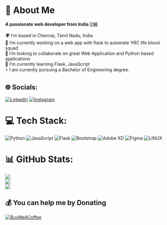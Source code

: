 # 💫 About Me
**A passionate web developer from India 🇮🇳**<br><br>🌍 I'm based in Chennai, Tamil Nadu, India<br>🔭 I’m currently working on a web app with flask to automate YRC life blood squad <br>👯 I’m looking to collaborate on great Web Application and Python based applications<br>🌱 I’m currently learning Flask, JavaScript<br>⚡ I am currently pursuing a Bachelor of Engineering degree.

## 🌐 Socials:
[![LinkedIn](https://img.shields.io/badge/LinkedIn-%230077B5.svg?logo=linkedin&logoColor=white)](https://linkedin.com/in/vishvaa-K) [![Instagram](https://img.shields.io/badge/Instagram-%23E4405F.svg?logo=Instagram&logoColor=white)](https://www.instagram.com/_.vishvaa.sh) 

# 💻 Tech Stack:
![Python](https://img.shields.io/badge/python-3670A0?style=for-the-badge&logo=python&logoColor=ffdd54) ![JavaScript](https://img.shields.io/badge/javascript-%23323330.svg?style=for-the-badge&logo=javascript&logoColor=%23F7DF1E) ![Flask](https://img.shields.io/badge/flask-%23000.svg?style=for-the-badge&logo=flask&logoColor=white) ![Bootstrap](https://img.shields.io/badge/bootstrap-%23563D7C.svg?style=for-the-badge&logo=bootstrap&logoColor=white) ![Adobe XD](https://img.shields.io/badge/Adobe%20XD-470137?style=for-the-badge&logo=Adobe%20XD&logoColor=#FF61F6) 	![Figma](https://img.shields.io/badge/figma-%23F24E1E.svg?style=for-the-badge&logo=figma&logoColor=white) ![LINUX](https://img.shields.io/badge/Linux-FCC624?style=for-the-badge&logo=linux&logoColor=black)
# 📊 GitHub Stats:
![](https://github-readme-stats.vercel.app/api?username=vishvaa-vsk&theme=onedark&hide_border=true&include_all_commits=false&count_private=false)<br/>
![](https://github-readme-streak-stats.herokuapp.com/?user=vishvaa-vsk&theme=onedark&hide_border=true)<br/>
![](https://github-readme-stats.vercel.app/api/top-langs/?username=vishvaa-vsk&theme=onedark&hide_border=true&include_all_commits=false&count_private=false&layout=compact)


  ## 💰 You can help me by Donating
  [![BuyMeACoffee](https://img.shields.io/badge/Buy%20Me%20a%20Coffee-ffdd00?style=for-the-badge&logo=buy-me-a-coffee&logoColor=black)](https://buymeacoffee.com/vishvaavsk) 
